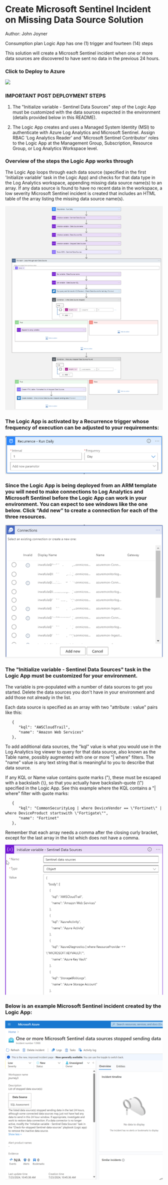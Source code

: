# Create Microsoft Sentinel Incident on Missing Data Source Solution
Author: John Joyner

Consumption plan Logic App has one (1) trigger and fourteen (14) steps

This solution will create a Microsoft Sentinel incident when one or more data sources are discovered to have sent no data in the previous 24 hours.

### Click to Deploy to Azure

<a href="https://portal.azure.com/#create/Microsoft.Template/uri/https%3A%2F%2Fraw.githubusercontent.com%2FAzure%2FAzure-Sentinel%2Fmaster%2FPlaybooks%2FCreate-Incident-on-missing-Data-Source%2Fazuredeploy.json" target="_blank">
    <img src="https://aka.ms/deploytoazurebutton"/>
</a>

### IMPORTANT POST DEPLOYMENT STEPS

1. The "Initialize variable - Sentinel Data Sources" step of the Logic App must be customized with the data sources expected in the environment (details provided below in this README).

2. The Logic App creates and uses a Managed System Identity (MSI) to authenticate with Azure Log Analytics and Microsoft Sentinel. Assign RBAC 'Log Analytics Reader' and 'Microsoft Sentinel Contributor' roles to the Logic App at the Management Group, Subscription, Resource Group, or Log Analytics Workspace level.

### Overview of the steps the Logic App works through 

The Logic App loops through each data source (specified in the first 'Initialize variable' task in the Logic App) and checks for that data type in the Log Analytics workspace, appending missing data source name(s) to an array. If any data source is found to have no recent data in the workspace, a low severity Microsoft Sentinel incident is created that includes an HTML table of the array listing the missing data source name(s).

![0-appoverview](../Create-Incident-on-missing-Data-Source/images/0-appoverview.png)

### The Logic App is activated by a Recurrence trigger whose frequency of execution can be adjusted to your requirements:

![1-Recurrence](../Create-Incident-on-missing-Data-Source/images/1-Recurrence.png)

### Since the Logic App is being deployed from an ARM template you will need to make connections to Log Analytics and Microsoft Sentinel before the Logic App can work in your environment. You can expect to see windows like the one below. Click “Add new” to create a connection for each of the three resources. 

 ![2-Connections](../Create-Incident-on-missing-Data-Source/images/2-Connections.png)

### The "Initialize variable - Sentinel Data Sources" task in the Logic App must be customized for your environment.

The variable is pre-populated with a number of data sources to get you started. Delete the data sources you don't have in your environment and add those not already in the list.

Each data source is specified as an array with two "attribute : value" pairs like this:

```
   {
      "kql": "AWSCloudTrail",
      "name": "Amazon Web Services"
   },
```
To add additional data sources, the "kql" value is what you would use in the Log Analytics log viewer to query for that data source, also known as the Table name, possibly augmented with one or more "| where" filters. The "name" value is any text string that is meaningful to you to describe that data source.

If any KQL or Name value contains quote marks ("), these must be escaped with a backslash {\\}, so that you actually have backslash-quote (\\") specified in the Logic App. See this example where the KQL contains a "| where" filter with quote marks:

```
   {
      "kql": "CommonSecurityLog | where DeviceVendor == \"Fortinet\" | where DeviceProduct startswith \"Fortigate\"",
      "name": "Fortinet"
   },
```

Remember that each array needs a comma after the closing curly bracket, except for the last array in the list which does not have a comma.

  ![3-InitializeVariable](../Create-Incident-on-missing-Data-Source/images/3-InitializeVariable.png)

### Below is an example Microsoft Sentinel incident created by the Logic App:

   ![7-SampleIncident](../Create-Incident-on-missing-Data-Source/images/7-SampleIncident.png)



